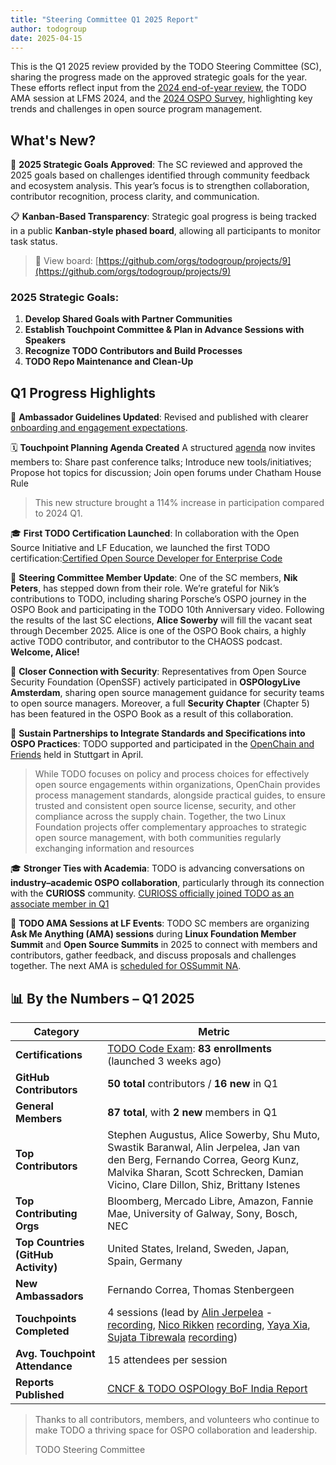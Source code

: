```yaml
---
title: "Steering Committee Q1 2025 Report"
author: todogroup
date: 2025-04-15
---
```


This is the Q1 2025 review provided by the TODO Steering Committee (SC), sharing the progress made on the approved strategic goals for the year. 
These efforts reflect input from the [2024 end-of-year review](https://todogroup.org/blog/end-of-year-2024/), the TODO AMA session at LFMS 2024, and the [2024 OSPO Survey](https://todogroup.org/blog/state-of-ospo-2024/), highlighting key trends 
and challenges in open source program management.

## What's New?

🎯 **2025 Strategic Goals Approved**: The SC reviewed and approved the 2025 goals based on challenges identified through community feedback and ecosystem analysis. This year’s focus is to strengthen collaboration, contributor recognition, process clarity, and communication.

📋 **Kanban-Based Transparency**: Strategic goal progress is being tracked in a public **Kanban-style phased board**, allowing all participants to monitor task status.  

> 🔗 View board: [https://github.com/orgs/todogroup/projects/9](https://github.com/orgs/todogroup/projects/9)

### 2025 Strategic Goals:

1. **Develop Shared Goals with Partner Communities**  
2. **Establish Touchpoint Committee & Plan in Advance Sessions with Speakers**  
3. **Recognize TODO Contributors and Build Processes**  
4. **TODO Repo Maintenance and Clean-Up**  

## Q1 Progress Highlights

📘 **Ambassador Guidelines Updated**: Revised and published with clearer [onboarding and engagement expectations](https://github.com/todogroup/governance/blob/main/TODO-OSPO-Ambassador-Program.md).

🗓️ **Touchpoint Planning Agenda Created** A structured [agenda](https://github.com/todogroup/ospology/tree/main/meetings/Agenda_2025#todo-touchpoint-agenda-overview-january---june-2025) now invites members to: Share past conference talks; Introduce new tools/initiatives; Propose hot topics for discussion; Join open forums under Chatham House Rule  

> This new structure brought a 114% increase in participation compared to 2024 Q1.

🎓 **First TODO Certification Launched**: In collaboration with the Open Source Initiative and LF Education, we launched the first TODO certification:[Certified Open Source Developer for Enterprise Code](https://training.linuxfoundation.org/certification/certified-open-source-developer-for-enterprise-code/)

🔄 **Steering Committee Member Update**: One of the SC members, **Nik Peters**, has stepped down from their role. We’re grateful for Nik’s contributions to TODO, including sharing Porsche’s OSPO journey in the OSPO Book and participating in the TODO 10th Anniversary video. Following the results of the last SC elections, **Alice Sowerby** will fill the vacant seat through December 2025. Alice is one of the OSPO Book chairs, a highly active TODO contributor, and contributor to the CHAOSS podcast. **Welcome, Alice!**

🔐 **Closer Connection with Security**: Representatives from Open Source Security Foundation (OpenSSF) actively participated in **OSPOlogyLive Amsterdam**, sharing open source management guidance for security teams to open source managers. Moreover, a full **Security Chapter** (Chapter 5) has been featured in the OSPO Book as a result of this collaboration.

🤝 **Sustain Partnerships to Integrate Standards and Specifications into OSPO Practices**: TODO supported and participated in the [OpenChain and Friends](https://openchainproject.org/) held in Stuttgart in April.

> While TODO focuses on policy and process choices for effectively open source engagements within organizations, OpenChain provides process management standards, alongside practical guides, to ensure trusted and consistent open source license, security, and other compliance across the supply chain. Together, the two Linux Foundation projects offer complementary approaches to strategic open source management, with both communities regularly exchanging information and resources

🎓 **Stronger Ties with Academia**: TODO is advancing conversations on **industry–academic OSPO collaboration**, particularly through its connection with the **CURIOSS** community. [CURIOSS officially joined TODO as an associate member in Q1](https://todogroup.org/blog/todo-associate-curioss/)

💬 **TODO AMA Sessions at LF Events**: TODO SC members are organizing **Ask Me Anything (AMA) sessions** during **Linux Foundation Member Summit** and **Open Source Summits** in 2025 to connect with members and contributors, gather feedback, and discuss proposals and challenges together. The next AMA is [scheduled for OSSummit NA](https://sched.co/1zfiJ).

## 📊 By the Numbers – Q1 2025

| Category                            | Metric                                                                 |
|-------------------------------------|------------------------------------------------------------------------|
| **Certifications**                  | [TODO Code Exam](https://training.linuxfoundation.org/certification/certified-open-source-developer-for-enterprise-code/): **83 enrollments** (launched 3 weeks ago)              |
| **GitHub Contributors**             | **50 total** contributors / **16 new** in Q1                           |
| **General Members**                 | **87 total**, with **2 new** members in Q1                             |
| **Top Contributors**                | Stephen Augustus, Alice Sowerby, Shu Muto, Swastik Baranwal, Alin Jerpelea, Jan van den Berg, Fernando Correa, Georg Kunz, Malvika Sharan, Scott Schrecken, Damian Vicino, Clare Dillon, Shiz, Brittany Istenes |
| **Top Contributing Orgs**          | Bloomberg, Mercado Libre, Amazon, Fannie Mae, University of Galway, Sony, Bosch, NEC |
| **Top Countries (GitHub Activity)**| United States, Ireland, Sweden, Japan, Spain, Germany                  |
| **New Ambassadors**                 | Fernando Correa, Thomas Stenbergeen                                    |
| **Touchpoints Completed**          | 4 sessions (lead by [Alin Jerpelea](https://www.linkedin.com/in/ajerpelea/) - [recording](https://youtu.be/Aj84quEIEug?si=Phg2wnGqWOSDw4p3), [Nico Rikken](https://www.linkedin.com/in/nico-rikken/) [recording](https://youtu.be/02SV2k1eZgg?si=Ug7REOEqxYMSIvHX), [Yaya Xia](https://www.linkedin.com/in/xiaoya-xia/), [Sujata Tibrewala](https://www.linkedin.com/in/sujata-tibrewala/) [recording](https://youtu.be/sZsSXv31e-4?si=CbvOaFSSxxiTQgsf)) |
| **Avg. Touchpoint Attendance**     | 15 attendees per session                                           |
| **Reports Published**              | [CNCF & TODO OSPOlogy BoF India Report](https://github.com/user-attachments/files/19814335/OSPOlogyReport_CNCF_2025_032525-1.pdf) |

>Thanks to all contributors, members, and volunteers who continue to make TODO a thriving space for OSPO collaboration and leadership.
>
>TODO Steering Committee
